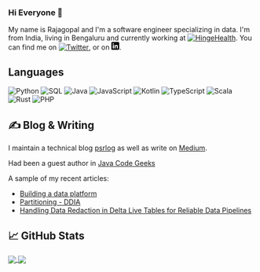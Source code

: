 ### Hi Everyone 👋

My name is Rajagopal and I'm a software engineer specializing in data. I'm from India, living in Bengaluru and currently working at [![HingeHealth][4.2]][4]. You can find me on [![Twitter][1.2]][1],  or on [![LinkedIn][3.2]][3].

<!--
**rparthas/rparthas** is a ✨ _special_ ✨ repository because its `README.md` (this file) appears on your GitHub profile.

Here are some ideas to get you started:

- 🔭 I’m currently working on ...
- 🌱 I’m currently learning ...
- 👯 I’m looking to collaborate on ...
- 🤔 I’m looking for help with ...
- 💬 Ask me about ...
- 📫 How to reach me: ...
- 😄 Pronouns: ...
- ⚡ Fun fact: ...
-->

## Languages
![Python](https://img.shields.io/badge/-Python-000?&logo=Python)
![SQL](https://img.shields.io/badge/-SQL-000?&logo=MySQL)
![Java](https://img.shields.io/badge/-Java-000?&logo=Java&logoColor=007396)
![JavaScript](https://img.shields.io/badge/-JavaScript-000?&logo=JavaScript)
![Kotlin](https://img.shields.io/badge/-Kotlin-000?&logo=Kotlin)
![TypeScript](https://img.shields.io/badge/-TypeScript-000?&logo=TypeScript)
![Scala](https://img.shields.io/badge/-Scala-000?&logo=scala)
![Rust](https://img.shields.io/badge/-Rust-000?&logo=rust)
![PHP](https://img.shields.io/badge/-PHP-000?&logo=php)

## &#x270d; Blog & Writing

I maintain a technical blog [psrlog](https://psrlog.com/) as well as write on [Medium](https://medium.com/@rajagopalparthasarathi).

Had been a guest author in [Java Code Geeks](https://examples.javacodegeeks.com/author/rajagopal-parthasarathi/)

A sample of my recent articles:

<!-- BLOG-POST-LIST:START -->
- [Building a data platform](https://psrlog.com/evolution-of-data-platform-part-2)
- [Partitioning - DDIA](https://psrlog.com/6-partitioning)
- [Handling Data Redaction in Delta Live Tables for Reliable Data Pipelines](https://psrlog.com/handling-data-redaction-in-delta-live-tables-for-reliable-data-pipelines)
<!-- BLOG-POST-LIST:END -->


## &#x1f4c8; GitHub Stats
<a href="https://github.com/rparthas">
  <img align="center" src="https://github-readme-stats.vercel.app/api/top-langs/?username=rparthas&title_color=ffffff&text_color=c9cacc&icon_color=2bbc8a&bg_color=1d1f21&langs_count=3&hide=matlab,assembly,scilab" />
</a>
<a href="https://github.com/rparthas">
  <img align="center" src="https://github-readme-stats.vercel.app/api?username=rparthas&show_icons=true&line_height=27&count_private=true&title_color=ffffff&text_color=c9cacc&icon_color=2bbc8a&bg_color=1d1f21&layout=compact"  />
</a>


<!-- links to social media icons -->

<!-- icons with padding -->

[1.1]: http://i.imgur.com/tXSoThF.png (twitter icon with padding)
[2.1]: http://i.imgur.com/0o48UoR.png (github icon with padding)

<!-- icons without padding -->

[1.2]: http://i.imgur.com/wWzX9uB.png (twitter icon without padding)
[2.2]: http://i.imgur.com/9I6NRUm.png (github icon without padding)
[3.2]: https://raw.githubusercontent.com/rparthas/rparthas/master/linkedin-3-16.png (LinkedIn icon)
[4.2]: https://raw.githubusercontent.com/rparthas/rparthas/master/hh.ico (HH icon)

<!-- links to your social media accounts -->

[1]: https://twitter.com/PS_Rajagopal
[2]: https://github.com/MartinHeinz
[3]: https://www.linkedin.com/in/rajagopalparthasarathi/
[4]: https://www.hingehealth.com/
